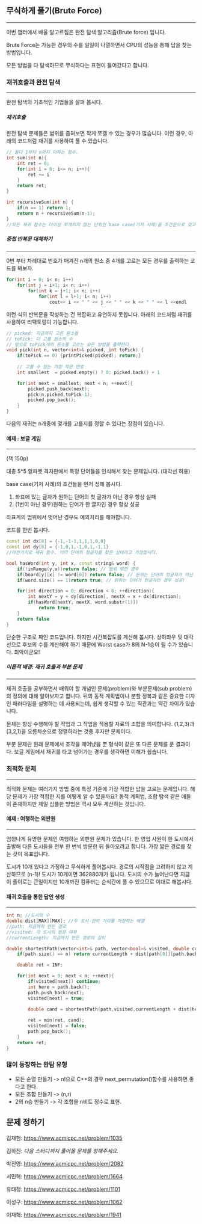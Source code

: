 ## 무식하게 풀기(Brute Force)
-------------------------------------
이번 챕터에서 배울 알고르짐은 완전 탐색 알고리즘(Brute force) 입니다. 


Brute Force는 가능한 경우의 수를 일일이 나열하면서 CPU의 성능을 통해 답을 찾는 방법입니다.

모든 방법을 다 탐색하므로 무식하다는 표현이 들어갔다고 합니다.

### 재귀호출과 완전 탐색
-------------------------------------

완전 탐색의 기초적인 기법들을 살펴 봅시다.

##### 재귀호출
완전 탐색 문제들은 범위를 좁혀보면 작게 쪼갤 수 있는 경우가 많습니다. 
이런 경우, 아래의 코드처럼 재귀를 사용하여 풀 수 있습니다. 

```C++
// 둘다 1부터 n까지 더하는 함수.
int sum(int n){
    int ret = 0;
    for(int i = 0; i<= n; i++){
        ret += i
    }
    return ret;
}

int recursiveSum(int n) {
    if(n == 1) return 1;
    return n + recursiveSum(n-1);
}
//모든 재귀 함수는 더이상 쪼개지지 않는 단위인 base case(기저 사례)을 조건문으로 갖고 있어야 합니다.
```

##### 중첩 반복문 대체하기
---------------------------------------
0번 부터 차례대로 번호가 매겨진 n개의 원소 중 4개를 고르는 모든 경우를 출력하는 코드를 봐보자.

```C
for(int i = 0; i< n; i++)
    for(int j = i+1; i< n; i++)
        for(int k = j+1; i< n; i++)
            for(int l = l+1; i< n; i++)
                cout<< i << " " << j << " " << k << " " << l <<endl
```

이런 식의 반복문을 작성하는 건 복잡하고 유연하지 못합니다.
아래의 코드처럼 재귀를 사용하여 리팩토링이 가능합니다.


```C
// picked: 지금까지 고른 원소들
// toPick: 더 고를 원소의 수
// 앞으로 toPick개의 원소를 고르는 모든 방법을 출력한다.
void pick(int n, vector<int>& picked, int toPick) {
    if(toPick == 0) {printPicked(picked); return;}
    
    // 고를 수 있는 가장 작은 번호
    int smallest  = picked.empty() ? 0: picked.back() + 1

    for(int next = smallest; next < n; ++next){
        picked.push_back(next);
        pick(n,picked,toPick-1);
        picked.pop_back();
    }
}
```
다음의 재귀는 n개중에 몇개를 고를지를 정할 수 있다는 장점이 있습니다.

#### 예제 : 보글 게임
-------------------------------------
(책 150p)

대충 5*5 알파벳 격자판에서 특정 단어들을 인식해서 찾는 문제입니다. (대각선 허용)

base case(기저 사례)의 조건들을 먼저 정해 봅시다.
1. 좌표에 있는 글자가 원하는 단어의 첫 글자가 아닌 경우 항상 실패
2. (1번이 아닌 경우)원하는 단어가 한 글자인 경우 항상 성공

좌표계의 범위에서 벗어난 경우도 예외처리를 해야합니다.

코드를 한번 봅시다. 
```C++
const int dx[8] = {-1,-1-1,1,1,1,0,0}
const int dy[8] = {-1,0,1,-1,0,1,-1,1}
//마찬가지로 재귀 함수. 이미 단어의 첫글자를 찾은 상태라고 가정합시다.

bool hasWord(int y, int x, const string& word) {
    if(!inRange(y,x))return false; // 범위 밖인 경우
    if(board[y][x] != word[0]) return false; // 원하는 단어의 첫글자가 아닌 경우
    if(word.size() == 1)return true; // 원하는 단어가 한글자인 경우 성공!

    for(int direction = 0; direction < 8; ++direction){
        int nextY = y + dy[direction], nextX = x + dx[direction];
        if(hasWord[nextY, nextX, word.substr(1)])
            return true;
    }
    return false
}
```
단순한 구조로 짜인 코드입니다. 하지만 시간복잡도를 계산해 봅시다.
상하좌우 및 대각선으로 후보의 수를 계산해야 하기 때문에 Worst case가 8의 N-1승이 될 수가 있습니다. 최악이군요!

##### 이론적 배경: 재귀 호출과 부분 문제
------------------------------
재귀 호출을 공부하면서 배워야 할 개념인 문제(problem)와 부분문제(sub problem)의 정의에 대해 알아보자고 합니다. 
뒤의 동적 계획법이나 분할 정복과 같은 중요한 디자인 패러다임을 설명하는 데 사용되는데, 쉽게 생각할 수 있는 직관과는 약간 차이가 있습니다.

문제는 항상 수행해야 할 작업과 그 작업을 적용할 자료의 조합을 의미합니다. 
(1,2,3)과 (3,2,1)을 오름차순으로 정렬하라는 것중 후자만 문제이다.

부분 문제란 원래 문제에서 조각을 떼어냈을 뿐 형식이 같은 또 다른 문제를 푼 결과이다.
보글 게임에서 재귀를 타고 넘어가는 경우를 생각하면 이해가 쉽습니다.


### 최적화 문제
---------------------------------------------
최적화 문제는 여러가지 방법 중에 특정 기준에 가장 적합한 답을 고르는 문제입니다. 
해당 문제가 가장 적합한 지를 어떻게 알 수 있을까요?
동적 계획법, 조합 탐색 같은 애들이 존재하지만 제일 심플한 방법은 역시 모두 계산하는 것입니다. 

#### 예제 : 여행하는 외판원
---------------------------------------------------------
엄청나게 유명한 문제인 여행하는 외판원 문제가 있습니다. 
한 영업 사원이 한 도시에서 출발해 다른 도시들을 전부 한 번씩 방문한 뒤 돌아오려고 합니다. 가장 짧은 경로를 찾는 것이 목표입니다.

도시가 10개 있다고 가정하고 무식하게 풀어봅시다.
경로의 시작점을 고려하지 않고 계산하므로 (n-1)! 도시가 10개이면 362880개가 됩니다. 도시의 수가 늘어난다면 지금 이 풀이로는 큰일이지만 10개까진 컴퓨터는 순식간에 풀 수 있으므로 이대로 해봅시다.


#### 재귀 호출을 통한 답안 생성
-------------------------------------------
```C++
int n; //도시의 수
double dist[MAX][MAX]; //두 도시 간의 거리를 저장하는 배열
//path: 지금까지 만든 경로
//visited: 각 도시의 방문 여부
//currentLength: 지금까지 만든 경로의 길이

double shortestPath(vector<int>& path, vector<bool>& visited, double currentLength){
    if(path.size() == n) return currentLength + dist[path[0]][path.back()]//base case: N이 되었다는건 모두 순회했다는 의미.

    double ret = INF;

    for(int next = 0; next < n; ++next){
        if(visited[next]) continue;
        int here = path.back();
        path.push_back(next);
        visited[next] = true;

        double cand = shortestPath(path,visited,currentLength + dist[here][next])
        
        ret = min(ret, cand);
        visited[next] = false;
        path.pop_back();
    }
    return ret;
}
```

### 많이 등장하는 완탐 유형
- 모든 순열 만들기 -> n!으로 C++의 경우 next_permutation()함수를 사용하면 좋다고 한다. 
- 모든 조합 만들기 -> (n,r)
- 2의 n승 만들기 -> 각 조합을 n비트 정수로 표현.

## 문제 정하기

김재헌: https://www.acmicpc.net/problem/1035

김하진: _다음 스터디까지 풀어올 문제를 정해주세요._

박진영: https://www.acmicpc.net/problem/2082

서민혁: https://www.acmicpc.net/problem/1664

유태정: https://www.acmicpc.net/problem/1101

이성구: https://www.acmicpc.net/problem/1062

이재혁: https://www.acmicpc.net/problem/1941
